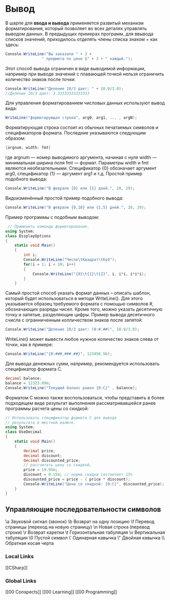 # Вывод
В шарпе для __ввода и вывода__ применяется развитый механизм форматирования, который позволяет во всех деталях управлять выводом данных.
В предыдущих примерах программ, для ввывода списков значений, приходилось отделять члены списка знаком + как здесь:
```csharp
Console.WriteLine("Вы заказали " + 2 +
				" предмета по цене $" + 3 + " каждый.");
```
Этот способ вывода ограничен в виде выводимой информации, например при выводе значений с плавающей точкой нельзя ограничить количество знаков после точки:
```csharp
Console.WriteLine("Деление 10/3 дает: " + 10.0/3.0);
//Деление 10/3 дает: 3.33333333333333
```
Для управления форматированием числовых данных используют вывод вида:
```csharp
WriteLine("форматирующая строка", arg0, arg1, ... , argN);
```
Форматирующая строка состоит из обычных печатаемых символов и спецификаторов формата. Последние указываются следующим образом:
```csharp
{argnum, width: fmt}
```
где argnum — номер выводимого аргумента, начиная с нуля
width — минимальная ширина поля
fmt — формат.
Параметры width и fmt являются необязательными.
Cпецификатор {0} обозначает аргумент arg0, спецификатор {1} — аргумент arg1 и т.д.
Простой пример подобного вывода:
```csharp
Console.WriteLine("В феврале {0} или {1} дней.", 28, 29);
```

Видоизменённый простой пример подобного вывода:
```csharp
Console.WriteLine("В феврале {0,10} или {1,5} дней.", 28, 29);
```
 Пример программы с подобным выводом:
```csharp
 // Применить команды форматирования.
using System;
class DisplayOptions 
{
	static void Main() 
	{
		int i;
		Console.WriteLine("Число\tКвадрат\tКуб");
		for(i = 1; i < 10; i++) 
		{
			Console.WriteLine("{0}\t{1}\t{2}", i, i*i, i*i*i);
		}
	}
 ```
Самый простой способ указать формат данных – описать шаблон, который будет использоваться в методе WriteLine().
Для этого указывается образец требуемого формата с помощью символов #, обозначающих разряды чисел.
Кроме того, можно указать десятичную точку и запятые, разделяющие цифры.
Пример вывода десятичного счисла с огранниченным колличеством знаков после запятой:
```csharp
Console.WriteLine("Деление 10/3 дает: (0:#.##)", 10.0/3.0);
```
WriteLine() может вывести любое нужное количество знаков слева от точки, как в примере:
```csharp
Console.WriteLine("{0:###,###.##}", 123456.56);
```
Для вывода денежных сумм, например, рекомендуется использовать спецификатор формата С.
```csharp
decimal balance;
balance = 12323.09m;
Console.WriteLine("Текущий баланс равен {0:С}" , balance);
```
Форматом С можно также воспользоваться, чтобы представить в более подходящем виде результат выполнения рассматривавшейся ранее программы расчета цены со скидкой:
```csharp 
// Использовать спецификатор формата С для вывода
// результата в местной валюте.
using System;
class UseDecimal 
{
	static void Main() 
	{
		decimal price;
		decimal discount;
		decimal discounted_price;
		// рассчитать цену со скидкой,
		price = 19.95m;
		discount = 0.15m; // норма скидки составляет 15%
		discounted_price = price - ( price * discount);
		Console.WriteLine("Цена со скидкой: {0:С}", discounted_price);
	}
}
```
## Управляющие последовательности символов 
\a Звуковой сигнал (звонок)
\b Возврат на одну позицию
\f Перевод страницы (переход на новую страницу)
\n Новая строка (перевод строки)
\r Возврат каретки
\t Горизонтальная табуляция
\v Вертикальная табуляция
\0 Пустой символ
\\' Одинарная кавычка
\\" Двойная кавычка
\\\ Обратная косая черта






### Local Links 
[[CSharp]]



### Global Links
[[00 Conspects]]
[[00 Learning]]
[[00 Programming]]